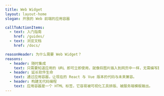 ```yaml
---
title: Web Widget
layout: layout-home
slogan: 开放的 Web 前端的应用容器

callToActionItems:
  - text: 入门指南
    href: /guides/
  - text: 浏览文档
    href: /docs/

reasonHeader: 为什么需要 Web Widget？
reasons:
  - header: 随时集成
    text: 只需要知道应用的 URL 即可立即使用，就像将图片插入到网页中一样，无需编写胶水代码、亦无须测试。
  - header: 延长软件生命
    text: 通过应用容器，让现在的 React 与 Vue 版本的代码与未来兼容。
  - header: 构建无代码编程
    text: 应用容器是一个 HTML 标签，它容易被可视化工具排版、被服务端模板输出。
---
```

